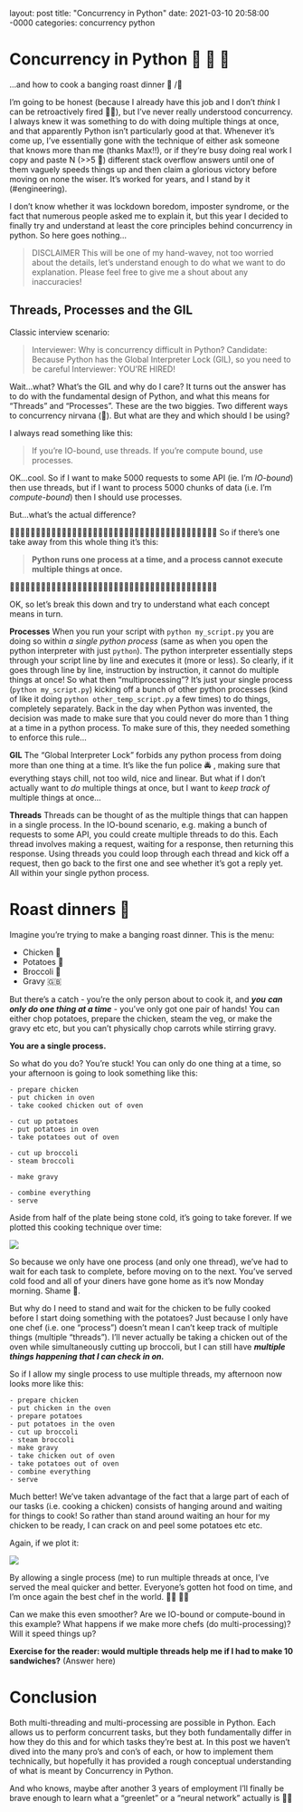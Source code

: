 layout: post
title: "Concurrency in Python"
date: 2021-03-10 20:58:00 -0000
categories: concurrency python

# Concurrency in Python 🐍 🐍 🐍
…and how to cook a banging roast dinner 🍖 /🥬 

I’m going to be honest (because I already have this job and I don’t *think* I can be retroactively fired 🤞😬), but I’ve never really understood concurrency. I always knew it was something to do with doing multiple things at once, and that apparently Python isn’t particularly good at that. Whenever it’s come up, I’ve essentially gone with the technique of either ask someone that knows more than me (thanks Max!!), or if they’re busy doing real work I copy and paste N (>>5 👀) different stack overflow answers until one of them vaguely speeds things up and then claim a glorious victory before moving on none the wiser. It’s worked for years, and I stand by it (#engineering).

I don’t know whether it was lockdown boredom, imposter syndrome, or the fact that numerous people asked me to explain it, but this year I decided to finally try and understand at least the core principles behind concurrency in python. So here goes nothing…


> DISCLAIMER
> This will be one of my hand-wavey, not too worried about the details, let’s understand enough to do what we want to do explanation. Please feel free to give me a shout about any inaccuracies!


## Threads, Processes and the GIL

Classic interview scenario:


> Interviewer: Why is concurrency difficult in Python?
> Candidate: Because Python has the Global Interpreter Lock (GIL), so you need to be careful
> Interviewer: YOU’RE HIRED!

Wait…what? What’s the GIL and why do I care?
It turns out the answer has to do with the fundamental design of Python, and what this means for “Threads” and “Processes”. These are the two biggies. Two different ways to concurrency nirvana (🤘). But what are they and which should I be using?

I always read something like this:


> If you’re IO-bound, use threads. If you’re compute bound, use processes.

OK…cool. So if I want to make 5000 requests to some API (ie. I’m *IO-bound*) then use threads, but if I want to process 5000 chunks of data (i.e. I’m *compute-bound*) then I should use processes.

But…what’s the actual difference?

🌟🌟🌟🌟🌟🌟🌟🌟🌟🌟🌟🌟🌟🌟🌟🌟🌟🌟🌟🌟🌟🌟🌟🌟🌟🌟🌟🌟🌟🌟🌟🌟🌟🌟🌟🌟🌟🌟🌟🌟 
So if there’s one take away from this whole thing it’s this:


> **Python runs one process at a time, and a process cannot execute multiple things at once.**

🌟🌟🌟🌟🌟🌟🌟🌟🌟🌟🌟🌟🌟🌟🌟🌟🌟🌟🌟🌟🌟🌟🌟🌟🌟🌟🌟🌟🌟🌟🌟🌟🌟🌟🌟🌟🌟🌟🌟🌟

OK, so let’s break this down and try to understand what each concept means in turn.

**Processes**
When you run your script with `python my_script.py` you are doing so within *a single python process* (same as when you open the python interpreter with just `python`). The python interpreter essentially steps through your script line by line and executes it (more or less). So clearly, if it goes through line by line, instruction by instruction, it cannot do multiple things at once!
So what then “multiprocessing”? It’s just your single process (`python my_script.py`) kicking off a bunch of other python processes (kind of like it doing `python other_temp_script.py` a few times) to do things, completely separately.
Back in the day when Python was invented, the decision was made to make sure that you could never do more than 1 thing at a time in a python process. To make sure of this, they needed something to enforce this rule…

**GIL**
The “Global Interpreter Lock” forbids any python process from doing more than one thing at a time. It’s like the fun police 🚔 , making sure that everything stays chill, not too wild, nice and linear.
But what if I don’t actually want to *do* multiple things at once, but I want to *keep track of* multiple things at once…

**Threads**
Threads can be thought of as the multiple things that can happen in a single process. In the IO-bound scenario, e.g. making a bunch of requests to some API, you could create multiple threads to do this. Each thread involves making a request, waiting for a response, then returning this response. Using threads you could loop through each thread and kick off a request, then go back to the first one and see whether it’s got a reply yet. All within your single python process.


# Roast dinners 🥲 

Imagine you’re trying to make a banging roast dinner. This is the menu:


- Chicken 🍗
- Potatoes 🥔
- Broccoli 🥦
- Gravy 🇬🇧 

But there’s a catch - you’re the only person about to cook it, and ***you*** ***can only do one thing at a time*** - you’ve only got one pair of hands! You can either chop potatoes, prepare the chicken, steam the veg, or make the gravy etc etc, but you can’t physically chop carrots while stirring gravy.

**You** **are a single process.**

So what do you do? You’re stuck! You can only do one thing at a time, so your afternoon is going to look something like this:


    - prepare chicken
    - put chicken in oven
    - take cooked chicken out of oven
    
    - cut up potatoes
    - put potatoes in oven
    - take potatoes out of oven
    
    - cut up broccoli
    - steam broccoli
    
    - make gravy
    
    - combine everything
    - serve

Aside from half of the plate being stone cold, it’s going to take forever. If we plotted this cooking technique over time:

![](https://paper-attachments.dropbox.com/s_041D9188E0AD959036E0E1C4ADF482CF4D6E651C9CB2FD56DEDF0915294F68C0_1609258067281_Quick+sheets+-+page+40+1.png)


So because we only have one process (and only one thread), we’ve had to wait for each task to complete, before moving on to the next. You’ve served cold food and all of your diners have gone home as it’s now Monday morning. Shame 🔔.

But why do I need to stand and wait for the chicken to be fully cooked before I start doing something with the potatoes? Just because I only have one chef (i.e. one “process”) doesn’t mean I can’t keep track of multiple things (multiple “threads”). I’ll never actually be taking a chicken out of the oven while simultaneously cutting up broccoli, but I can still have ***multiple things happening that I can check in on.***

So if I allow my single process to use multiple threads, my afternoon now looks more like this:


    - prepare chicken
    - put chicken in the oven
    - prepare potatoes
    - put potatoes in the oven
    - cut up broccoli
    - steam broccoli
    - make gravy
    - take chicken out of oven
    - take potatoes out of oven
    - combine everything
    - serve

Much better! We’ve taken advantage of the fact that a large part of each of our tasks (i.e. cooking a chicken) consists of hanging around and waiting for things to cook! So rather than stand around waiting an hour for my chicken to be ready, I can crack on and peel some potatoes etc etc.

Again, if we plot it:

![](https://paper-attachments.dropbox.com/s_041D9188E0AD959036E0E1C4ADF482CF4D6E651C9CB2FD56DEDF0915294F68C0_1609257230320_Quick+sheets+-+page+41.png)


By allowing a single process (me) to run multiple threads at once, I’ve served the meal quicker and better. Everyone’s gotten hot food on time, and I’m once again the best chef in the world. 👨‍🍳 👩‍🍳

Can we make this even smoother?
Are we IO-bound or compute-bound in this example?
What happens if we make more chefs (do multi-processing)? Will it speed things up?

**Exercise for the reader: would multiple threads help me if I had to make 10 sandwiches?**
(Answer here)


# Conclusion

Both multi-threading and multi-processing are possible in Python. Each allows us to perform concurrent tasks, but they both fundamentally differ in how they do this and for which tasks they’re best at. In this post we haven’t dived into the many pro’s and con’s of each, or how to implement them technically, but hopefully it has provided a rough conceptual understanding of what is meant by Concurrency in Python.

And who knows, maybe after another 3 years of employment I’ll finally be brave enough to learn what a “greenlet” or a “neural network” actually is 🤷‍♂️ 


